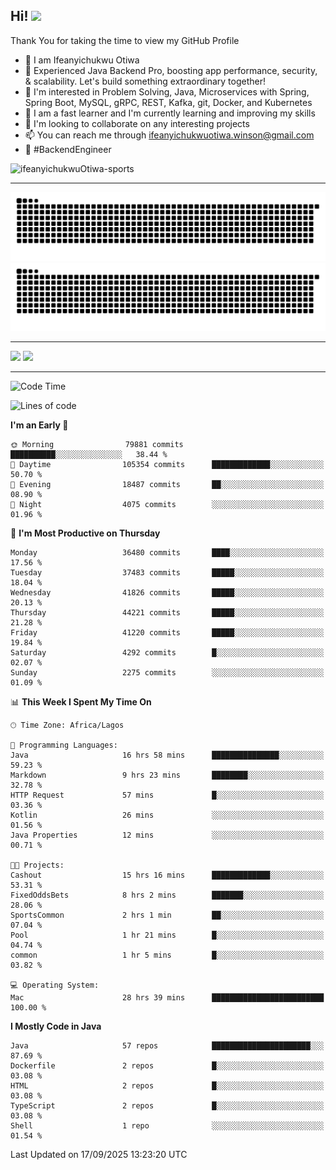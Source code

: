 <!-- BLOG-POST-LIST:START --><!-- BLOG-POST-LIST:END -->

## Hi! <img src="https://media.giphy.com/media/hvRJCLFzcasrR4ia7z/giphy.gif" width="4%"> 

Thank You for taking the time to view my GitHub Profile

- 👋 I am Ifeanyichukwu Otiwa
- 🚀 Experienced Java Backend Pro, boosting app performance, security, & scalability. Let's build something extraordinary together!
- 👀 I'm interested in Problem Solving, Java, Microservices with Spring, Spring Boot, MySQL, gRPC, REST, Kafka, git, Docker, and Kubernetes
- 🌱 I am a fast learner and I'm currently learning and improving my skills
- 💞️ I'm looking to collaborate on any interesting projects
- 📫 You can reach me through ifeanyichukwuotiwa.winson@gmail.com
- 🚀 #BackendEngineer

<p align="left" marginTop="10px"> <img src="https://komarev.com/ghpvc/?username=ifeanyichukwuOtiwa-sports&label=Profile%20views&color=0e75b6&style=for-the-badge" alt="ifeanyichukwuOtiwa-sports" /> </p>

***

<!--🐍📈SNAKEGRAPH / 🌐WEBSITE: https://github.com/Platane/snk -->
![github contribution grid snake animation](https://raw.githubusercontent.com/ifeanyichukwuOtiwa-sports/ifeanyichukwuOtiwa-sports/output/github-contribution-grid-snake-dark.svg#gh-dark-mode-only)![github contribution grid snake animation](https://raw.githubusercontent.com/ifeanyichukwuOtiwa-sports/ifeanyichukwuOtiwa-sports/output/github-contribution-grid-snake.svg#gh-light-mode-only)

***

<p float="left">
  <img float="left" src="https://github-readme-stats.vercel.app/api?username=ifeanyichukwuOtiwa-sports&count_private=true&include_all_commits=true&theme=react&show_icons=true" />
  <img float="right" src="https://github-readme-stats.vercel.app/api/top-langs/?username=ifeanyichukwuOtiwa-sports&layout=compact&show_icons=true&theme=react" /> 
</p>

***



<!--START_SECTION:waka-->
![Code Time](http://img.shields.io/badge/Code%20Time-4%2C223%20hrs%2050%20mins-blue)

![Lines of code](https://img.shields.io/badge/From%20Hello%20World%20I%27ve%20Written-59.6%20million%20lines%20of%20code-blue)

**I'm an Early 🐤** 

```text
🌞 Morning                79881 commits       ██████████░░░░░░░░░░░░░░░   38.44 % 
🌆 Daytime                105354 commits      █████████████░░░░░░░░░░░░   50.70 % 
🌃 Evening                18487 commits       ██░░░░░░░░░░░░░░░░░░░░░░░   08.90 % 
🌙 Night                  4075 commits        ░░░░░░░░░░░░░░░░░░░░░░░░░   01.96 % 
```
📅 **I'm Most Productive on Thursday** 

```text
Monday                   36480 commits       ████░░░░░░░░░░░░░░░░░░░░░   17.56 % 
Tuesday                  37483 commits       █████░░░░░░░░░░░░░░░░░░░░   18.04 % 
Wednesday                41826 commits       █████░░░░░░░░░░░░░░░░░░░░   20.13 % 
Thursday                 44221 commits       █████░░░░░░░░░░░░░░░░░░░░   21.28 % 
Friday                   41220 commits       █████░░░░░░░░░░░░░░░░░░░░   19.84 % 
Saturday                 4292 commits        █░░░░░░░░░░░░░░░░░░░░░░░░   02.07 % 
Sunday                   2275 commits        ░░░░░░░░░░░░░░░░░░░░░░░░░   01.09 % 
```


📊 **This Week I Spent My Time On** 

```text
🕑︎ Time Zone: Africa/Lagos

💬 Programming Languages: 
Java                     16 hrs 58 mins      ███████████████░░░░░░░░░░   59.23 % 
Markdown                 9 hrs 23 mins       ████████░░░░░░░░░░░░░░░░░   32.78 % 
HTTP Request             57 mins             █░░░░░░░░░░░░░░░░░░░░░░░░   03.36 % 
Kotlin                   26 mins             ░░░░░░░░░░░░░░░░░░░░░░░░░   01.56 % 
Java Properties          12 mins             ░░░░░░░░░░░░░░░░░░░░░░░░░   00.71 % 

🐱‍💻 Projects: 
Cashout                  15 hrs 16 mins      █████████████░░░░░░░░░░░░   53.31 % 
FixedOddsBets            8 hrs 2 mins        ███████░░░░░░░░░░░░░░░░░░   28.06 % 
SportsCommon             2 hrs 1 min         ██░░░░░░░░░░░░░░░░░░░░░░░   07.04 % 
Pool                     1 hr 21 mins        █░░░░░░░░░░░░░░░░░░░░░░░░   04.74 % 
common                   1 hr 5 mins         █░░░░░░░░░░░░░░░░░░░░░░░░   03.82 % 

💻 Operating System: 
Mac                      28 hrs 39 mins      █████████████████████████   100.00 % 
```

**I Mostly Code in Java** 

```text
Java                     57 repos            ██████████████████████░░░   87.69 % 
Dockerfile               2 repos             █░░░░░░░░░░░░░░░░░░░░░░░░   03.08 % 
HTML                     2 repos             █░░░░░░░░░░░░░░░░░░░░░░░░   03.08 % 
TypeScript               2 repos             █░░░░░░░░░░░░░░░░░░░░░░░░   03.08 % 
Shell                    1 repo              ░░░░░░░░░░░░░░░░░░░░░░░░░   01.54 % 
```




 Last Updated on 17/09/2025 13:23:20 UTC
<!--END_SECTION:waka-->

<!--
<p align="center">
![trophy](https://github-profile-trophy.vercel.app/?username=ifeanyichukwuOtiwa-sports&theme=onedark) (https://github.com/ryo-ma/github-profile-trophy)
</p>
-->

<!---
ifeanyi-otiwa/ifeanyi-otiwa is a ✨ special ✨ repository because its `README.md` (this file) appears on your GitHub profile.
You can click the Preview link to take a look at your changes.
--->
